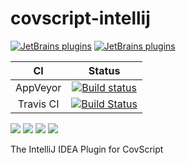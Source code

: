 # covscript-intellij

[![JetBrains plugins](https://img.shields.io/jetbrains/plugin/v/10326-covscript.svg)](https://plugins.jetbrains.com/plugin/10326-covscript)
[![JetBrains plugins](https://img.shields.io/jetbrains/plugin/d/10326-covscript.svg)](https://plugins.jetbrains.com/plugin/10326-covscript)

CI|Status
:---:|:---:
AppVeyor|[![Build status](https://ci.appveyor.com/api/projects/status/h4v4h8bt74e693ts?svg=true)](https://ci.appveyor.com/project/covscript/covscript-intellij)
Travis CI|[![Build Status](https://travis-ci.org/covscript/covscript-intellij.svg?branch=master)](https://travis-ci.org/covscript/covscript-intellij)

![](https://plugins.jetbrains.com/files/10326/screenshot_17807.png)
![](https://plugins.jetbrains.com/files/10326/screenshot_17808.png)
![](https://plugins.jetbrains.com/files/10326/screenshot_17822.png)
![](https://plugins.jetbrains.com/files/10326/screenshot_17825.png)

The IntelliJ IDEA Plugin for CovScript
